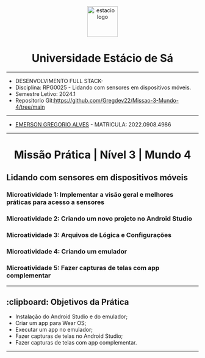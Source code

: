 <!-- PROJECT LOGO -->
<div align="center">
   <a href="https://github.com/othneildrew/Best-README-Template">
      <img src="https://logodownload.org/wp-content/uploads/2014/12/estacio-logo-1-2048x1641.png" alt="estacio logo" width="80"                  height="80">
   </a>
    <h1 align="center"> Universidade Estácio de Sá </h1>
     <hr>
</div> 

* DESENVOLVIMENTO FULL STACK- 
* Disciplina: RPG0025  - Lidando com sensores em dispositivos móveis.
* Semestre Letivo: 2024.1
* Repositorio Git:https://github.com/Gregdev22/Missao-3-Mundo-4/tree/main

<hr>

* [EMERSON GREGORIO ALVES](https://github.com/Gregdev22) - MATRICULA: 2022.0908.4986
<hr>
 <h1 align="center"> Missão Prática | Nível 3 | Mundo 4 </h1>
 <h2 align="left" > Lidando com sensores em dispositivos móveis </h2> 
 <h3>Microatividade 1: Implementar a visão geral e melhores práticas para acesso a sensores </h3>
 <h3>Microatividade 2: Criando um novo projeto no Android Studio </h3>
 <h3>Microatividade 3: Arquivos de Lógica e Configurações </h3>
 <h3>Microatividade 4: Criando um emulador </h3>
 <h3>Microatividade 5: Fazer capturas de telas com app complementar </h3>
 <hr>

 <h2> :clipboard: Objetivos da Prática </h2>

* Instalação do Android Studio e do emulador;
* Criar um app para Wear OS;
* Executar um app no emulador;
* Fazer capturas de telas no Android Studio;
* Fazer capturas de telas com app complementar.
<hr>
